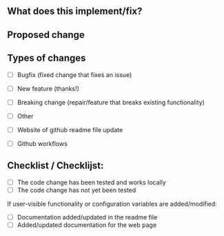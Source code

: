 <!--
  You are amazing! Thanks for contributing to our project!
  Please, DO NOT DELETE ANY TEXT from this template! (unless instructed).
-->
## What does this implement/fix?

<!--
  If your PR contains a breaking change for existing users, it is important
  to tell them what breaks, how to make it work again and why we did this.
  This piece of text is published with the release notes, so it helps if you
  write it towards our users, not us.
  Note: Remove this section if this PR is NOT a breaking change.

-->

## Proposed change

<!--
  Describe the big picture of your changes here to communicate to the
  maintainers why we should accept this pull request. If it fixes a bug
  or resolves a feature request, be sure to link to that issue or discussion
  in the additional information section.
-->


## Types of changes
<!--
  What type of change does your PR introduce to the S0tool?
  NOTE: Please, check only 1! box!
  If your PR requires multiple boxes to be checked, you'll most likely need to
  split it into multiple PRs. This makes things easier and faster to code review.
-->

- [ ] Bugfix (fixed change that fixes an issue)
- [ ] New feature (thanks!)
- [ ] Breaking change (repair/feature that breaks existing functionality)
- [ ] Other
- [ ] Website of github readme file update
- [ ] Github workflows


## Checklist / Checklijst:
<!--
  Put an `x` in the boxes that apply. You can also fill these out after
  creating the PR. If you're unsure about any of them, don't hesitate to ask.
  We're here to help! This is simply a reminder of what we are going to look
  for before merging your code.
-->

  - [ ] The code change has been tested and works locally
  - [ ] The code change has not yet been tested
  
If user-visible functionality or configuration variables are added/modified:
  - [ ] Documentation added/updated in the readme file
  - [ ] Added/updated documentation for the web page

<!--
  Thank you for contributing <3
-->


